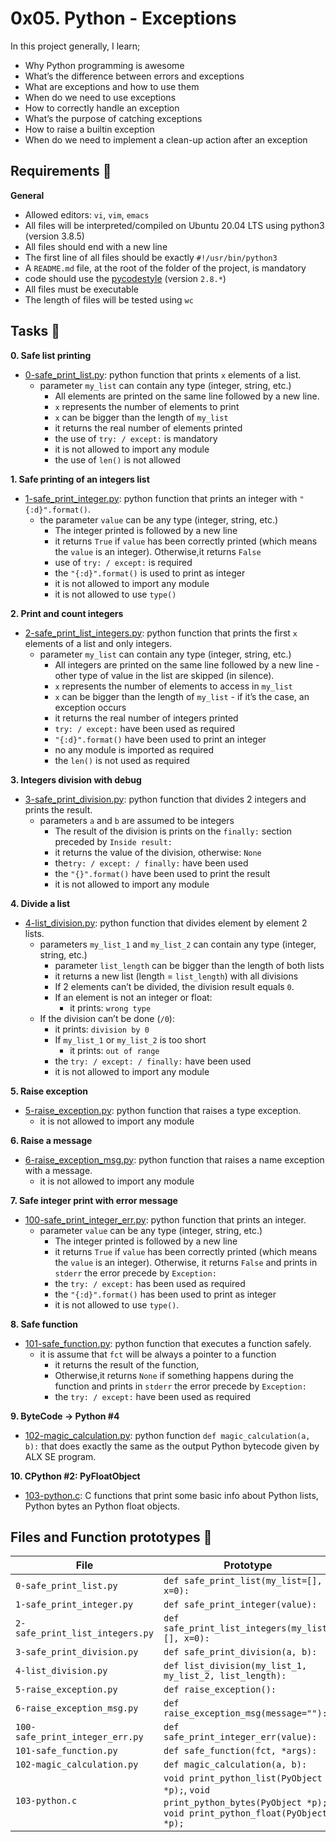 # 0x05. Python - Exceptions

In this project generally, I learn;
- Why Python programming is awesome
- What’s the difference between errors and exceptions
- What are exceptions and how to use them
- When do we need to use exceptions
- How to correctly handle an exception
- What’s the purpose of catching exceptions
- How to raise a builtin exception
- When do we need to implement a clean-up action after an exception

## Requirements :pushpin:

**General**
- Allowed editors: `vi`, `vim`, `emacs`
- All files will be interpreted/compiled on Ubuntu 20.04 LTS using python3 (version 3.8.5)
- All files should end with a new line
- The first line of all files should be exactly `#!/usr/bin/python3`
- A `README.md` file, at the root of the folder of the project, is mandatory
- code should use the [pycodestyle](https://alx-intranet.hbtn.io/rltoken/tgYt-0zVy1T4sDlE9ohxnA) (version `2.8.*`)
- All files must be executable
- The length of files will be tested using `wc`
## Tasks :page_with_curl:

**0. Safe list printing**

* [0-safe_print_list.py](./0-safe_print_list.py): python function that prints `x` elements of a list.
  - parameter  `my_list` can contain any type (integer, string, etc.)
	- All elements are printed on the same line followed by a new line.
	- `x` represents the number of elements to print
	- `x` can be bigger than the length of `my_list`
	- it returns the real number of elements printed
	- the use of `try: / except:` is mandatory
	- it is not allowed to import any module
	- the use of `len()` is not allowed

**1. Safe printing of an integers list**

* [1-safe_print_integer.py](./1-safe_print_integer.py): python function that prints an integer with `"{:d}".format()`.
  - the parameter `value` can be any type (integer, string, etc.)
	- The integer printed is followed by a new line
	- it returns `True` if `value` has been correctly printed (which means the `value` is an integer). Otherwise,it returns `False`
	- use of `try: / except:` is required
	- the `"{:d}".format()` is used to print as integer
	- it is not allowed to import any module
	- it is not allowed to use `type()`

**2. Print and count integers**

* [2-safe_print_list_integers.py](./2-safe_print_list_integers.py): python function that prints the first `x` elements of a list and only integers.
  - parameter `my_list` can contain any type (integer, string, etc.)
	- All integers are printed on the same line followed by a new line - other type of value in the list are skipped (in silence).
	- `x` represents the number of elements to access in `my_list`
	- `x` can be bigger than the length of `my_list` - if it’s the case, an exception occurs
	- it returns the real number of integers printed
	- `try: / except:` have been used as required
	- `"{:d}".format()` have been used to print an integer
	- no any module is imported as required
	- the `len()` is not used as required
	
**3. Integers division with debug**

* [3-safe_print_division.py](./3-safe_print_division.py): python function that divides 2 integers and prints the result.
  - parameters `a` and `b` are assumed to be integers
	- The result of the division is prints on the `finally:` section preceded by `Inside result:`
	- it returns the value of the division, otherwise: `None`
	- the`try: / except: / finally:` have been used
	- the `"{}".format()` have been used to print the result
	- it is not allowed to import any module

**4. Divide a list**

* [4-list_division.py](./4-list_division.py): python function that divides element by element 2 lists.
  - parameters `my_list_1` and `my_list_2` can contain any type (integer, string, etc.)
	- parameter `list_length` can be bigger than the length of both lists
	- it returns a new list (length = `list_length`) with all divisions
	- If 2 elements can’t be divided, the division result equals `0`.
	- If an element is not an integer or float:
	  - it prints: `wrong type`
  - If the division can’t be done (`/0`):
	  - it prints: `division by 0`
	- If `my_list_1` or `my_list_2` is too short
	  - it prints: `out of range`
	- the `try: / except: / finally:` have been used
	- it is not allowed to import any module

**5. Raise exception**

* [5-raise_exception.py](./5-raise_exception.py): python function that raises a type exception.
  - it is not allowed to import any module

**6. Raise a message**

* [6-raise_exception_msg.py](./6-raise_exception_msg.py): python function that raises a name exception with a message.
  - it is not allowed to import any module

**7. Safe integer print with error message**

* [100-safe_print_integer_err.py](./100-safe_print_integer_err.py): python function that prints an integer.
  - parameter `value` can be any type (integer, string, etc.)
	- The integer printed is followed by a new line
	- it returns `True` if `value` has been correctly printed (which means the `value` is an integer). Otherwise, it returns `False` and prints in `stderr` the error precede by `Exception:`
	- the `try: / except:` has been used as required
	- the `"{:d}".format()` has been used to print as integer
	- it is not allowed to use `type()`.

**8. Safe function**
* [101-safe_function.py](./101-safe_function.py): python function that executes a function safely.
  - it is assume that `fct` will be always a pointer to a function
	- it returns the result of the function,
	- Otherwise,it returns `None` if something happens during the function and prints in `stderr` the error precede by `Exception:`
	- the `try: / except:` have been used as required

**9. ByteCode -> Python #4**

* [102-magic_calculation.py](./102-magic_calculation.py): python function `def magic_calculation(a, b):` that does exactly the same as the output Python bytecode given by ALX SE program.

**10. CPython #2: PyFloatObject**

* [103-python.c](./103-python.c):  C functions that print some basic info about Python lists, Python bytes an Python float objects.

## Files and Function prototypes :file_folder:

|File|Prototype|
|----|---------|
|`0-safe_print_list.py`|`def safe_print_list(my_list=[], x=0):`|
|`1-safe_print_integer.py`|`def safe_print_integer(value):`|
|`2-safe_print_list_integers.py`|`def safe_print_list_integers(my_list=[], x=0):`|
|`3-safe_print_division.py`|`def safe_print_division(a, b):`|
|`4-list_division.py`|`def list_division(my_list_1, my_list_2, list_length):`|
|`5-raise_exception.py`|`def raise_exception():`|
|`6-raise_exception_msg.py`|`def raise_exception_msg(message=""):`|
|`100-safe_print_integer_err.py`|`def safe_print_integer_err(value):`|
|`101-safe_function.py`|`def safe_function(fct, *args):`|
|`102-magic_calculation.py`|`def magic_calculation(a, b):`|
|`103-python.c`|`void print_python_list(PyObject *p);`, `void print_python_bytes(PyObject *p);`, `void print_python_float(PyObject *p);`|

